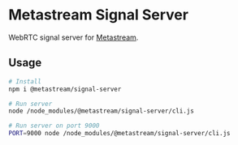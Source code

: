 # Metastream Signal Server

WebRTC signal server for [Metastream](https://github.com/samuelmaddock/metastream).

## Usage

```bash
# Install
npm i @metastream/signal-server

# Run server
node /node_modules/@metastream/signal-server/cli.js

# Run server on port 9000
PORT=9000 node /node_modules/@metastream/signal-server/cli.js
```
